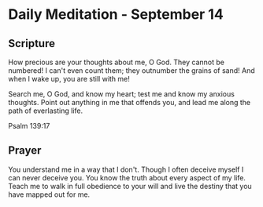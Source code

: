 # Daily Meditation - September 14

## Scripture

How precious are your thoughts about me, O God. They cannot be numbered! I can't even count them;
they outnumber the grains of sand! And when I wake up, you are still with me! 

Search me, O God, and know my heart; test me and know my anxious thoughts. Point
out anything in me that offends you, and lead me along the path of everlasting life.

Psalm 139:17


## Prayer

You understand me in a way that I don't.  Though I often deceive myself I can never deceive you.
You know the truth about every aspect of my life.  Teach me to walk in full obedience to your
will and live the destiny that you have mapped out for me.

